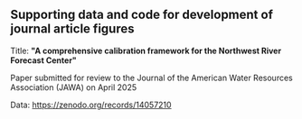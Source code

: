## Supporting data and code for development of journal article figures

Title:  **"A comprehensive calibration framework for the Northwest River Forecast Center"**

Paper submitted for review to the Journal of the American Water Resources Association (JAWA) on April 2025

Data:  https://zenodo.org/records/14057210
